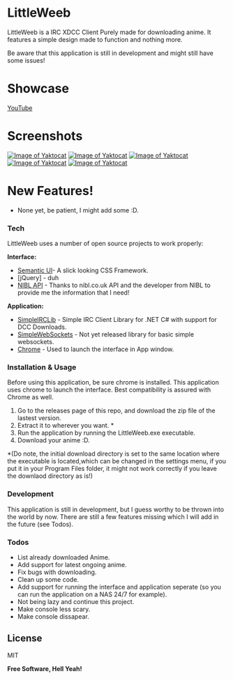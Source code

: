 # LittleWeeb

LittleWeeb is a IRC XDCC Client Purely made for downloading anime. It features a simple design made to function and nothing more.

Be aware that this application is still in development and might still have some issues!

# Showcase
[YouTube](https://www.youtube.com/watch?v=yJjL9wQEEEQ)

# Screenshots
[![Image of Yaktocat](https://i.imgur.com/Pq749o9h.png)](https://i.imgur.com/Pq749o9.png)
[![Image of Yaktocat](https://i.imgur.com/WMlJT8Qh.png)](https://i.imgur.com/WMlJT8Q.png)
[![Image of Yaktocat](https://i.imgur.com/x2FnbOAh.png)](https://i.imgur.com/x2FnbOA.png)
[![Image of Yaktocat](https://i.imgur.com/K16Oqnnh.png)](https://i.imgur.com/K16Oqnn.png)
[![Image of Yaktocat](https://i.imgur.com/nUrCY4Vh.png)](https://i.imgur.com/nUrCY4V.png)


# New Features!
- None yet, be patient, I might add some :D.

### Tech

LittleWeeb uses a number of open source projects to work properly:

**Interface:**
* [Semantic UI](https://semantic-ui.com/)- A slick looking CSS Framework.
* [jQuery] - duh
* [NIBL API](http://api.nibl.co.uk:8080/swagger-ui.html) - Thanks to nibl.co.uk API and the developer from NIBL to provide me the information that I need!

**Application:**
* [SimpleIRCLib](https://github.com/EldinZenderink/SimpleIRCLib) - Simple IRC Client Library for .NET C# with support for DCC Downloads.
* [SimpleWebSockets]() - Not yet released library for basic simple websockets. 
* [Chrome]() -  Used to launch the interface in App window.

### Installation & Usage
Before using this application, be sure chrome is installed. This application uses chrome to launch the interface. Best compatibility is assured with Chrome as well.

1. Go to the releases page of this repo, and download the zip file of the lastest version.
2. Extract it to wherever you want. * 
3. Run the application by running the LittleWeeb.exe executable.
4. Download your anime :D.

*(Do note, the initial download directory is set to the same location where the executable is located,which can be changed in the settings menu, if you put it in your Program Files folder, it might not work correctly if you leave the downlaod directory as is!)

### Development

This application is still in development, but I guess worthy to be thrown into the world by now. There are still a few features missing which I will add in the future (see Todos). 


### Todos

 - List already downloaded Anime.
 - Add support for latest ongoing anime.
 - Fix bugs with downloading.
 - Clean up some code.
 - Add support for running the interface and application seperate (so you can run the application on a NAS 24/7 for example).
 - Not being lazy and continue this project.
 - Make console less scary.
 - Make console dissapear.

License
----

MIT

**Free Software, Hell Yeah!**
